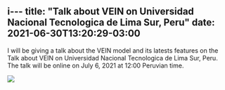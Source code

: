 i---
title: "Talk about VEIN on Universidad Nacional Tecnologica de Lima Sur, Peru"
date: 2021-06-30T13:20:29-03:00
---
I will be giving a talk about the VEIN model and its latests features on the 
Talk about VEIN on Universidad Nacional Tecnologica de Lima Sur, Peru.
The talk will be online on July 6, 2021 at 12:00 Peruvian time.

![](https://i.imgur.com/0BOc2VT.png)

